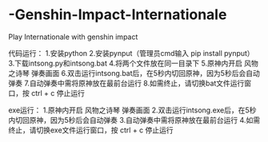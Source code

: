 # -Genshin-Impact-Internationale
Play Internationale with genshin impact

代码运行：
1.安装python
2.安装pynput（管理员cmd输入 pip install pynput）
3.下载intsong.py和intsong.bat
4.将两个文件放在同一目录下
5.原神内开启 风物之诗琴 弹奏画面
6.双击运行intsong.bat后，在5秒内切回原神，因为5秒后会自动弹奏
7.自动弹奏中需将原神放在最前台运行
8.如需终止，请切换bat文件运行窗口，按 ctrl + c 停止运行

exe运行：
1.原神内开启 风物之诗琴 弹奏画面
2.双击运行intsong.exe后，在5秒内切回原神，因为5秒后会自动弹奏
3.自动弹奏中需将原神放在最前台运行
4.如需终止，请切换exe文件运行窗口，按 ctrl + c 停止运行
